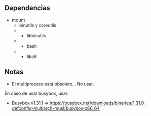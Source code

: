 ## Dependencias

 - mount
   - binutils y coreutils
   - - libbinutils
   -   - bash
   -   -  libc6

## Notas

 - El multiproceso está obsoleto... No usar.

En caso de usar busybox, usar:
 - Busybox v1.31.1 => https://busybox.net/downloads/binaries/1.31.0-defconfig-multiarch-musl/busybox-x86_64
